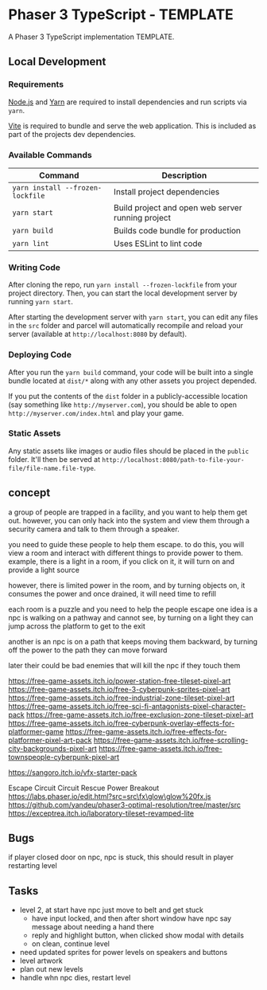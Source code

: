 # Phaser 3 TypeScript - TEMPLATE

A Phaser 3 TypeScript implementation TEMPLATE.

## Local Development

### Requirements

[Node.js](https://nodejs.org) and [Yarn](https://yarnpkg.com/) are required to install dependencies and run scripts via `yarn`.

[Vite](https://vitejs.dev/) is required to bundle and serve the web application. This is included as part of the projects dev dependencies.

### Available Commands

| Command | Description |
|---------|-------------|
| `yarn install --frozen-lockfile` | Install project dependencies |
| `yarn start` | Build project and open web server running project |
| `yarn build` | Builds code bundle for production |
| `yarn lint` | Uses ESLint to lint code |

### Writing Code

After cloning the repo, run `yarn install --frozen-lockfile` from your project directory. Then, you can start the local development
server by running `yarn start`.

After starting the development server with `yarn start`, you can edit any files in the `src` folder
and parcel will automatically recompile and reload your server (available at `http://localhost:8080`
by default).

### Deploying Code

After you run the `yarn build` command, your code will be built into a single bundle located at
`dist/*` along with any other assets you project depended.

If you put the contents of the `dist` folder in a publicly-accessible location (say something like `http://myserver.com`),
you should be able to open `http://myserver.com/index.html` and play your game.

### Static Assets

Any static assets like images or audio files should be placed in the `public` folder. It'll then be served at `http://localhost:8080/path-to-file-your-file/file-name.file-type`.






concept
-----------
a group of people are trapped in a facility, and you want to help them get out.
however, you can only hack into the system and view them through a security camera
and talk to them through a speaker.

you need to guide these people to help them escape. to do this, you will view a room
and interact with different things to provide power to them. example, there is a light
in a room, if you click on it, it will turn on and provide a light source

however, there is limited power in the room, and by turning objects on, it consumes the power
and once drained, it will need time to refill

each room is a puzzle and you need to help the people escape
one idea is a npc is walking on a pathway and cannot see, by turning on a light
they can jump across the platform to get to the exit

another is an npc is on a path that keeps moving them backward, by turning off the power to the path
they can move forward

later their could be bad enemies that will kill the npc if they touch them


https://free-game-assets.itch.io/power-station-free-tileset-pixel-art
https://free-game-assets.itch.io/free-3-cyberpunk-sprites-pixel-art
https://free-game-assets.itch.io/free-industrial-zone-tileset-pixel-art
https://free-game-assets.itch.io/free-sci-fi-antagonists-pixel-character-pack
https://free-game-assets.itch.io/free-exclusion-zone-tileset-pixel-art
https://free-game-assets.itch.io/free-cyberpunk-overlay-effects-for-platformer-game
https://free-game-assets.itch.io/free-effects-for-platformer-pixel-art-pack
https://free-game-assets.itch.io/free-scrolling-city-backgrounds-pixel-art
https://free-game-assets.itch.io/free-townspeople-cyberpunk-pixel-art

https://sangoro.itch.io/vfx-starter-pack

Escape Circuit
Circuit Rescue
Power Breakout
https://labs.phaser.io/edit.html?src=src\fx\glow\glow%20fx.js
https://github.com/yandeu/phaser3-optimal-resolution/tree/master/src
https://exceptrea.itch.io/laboratory-tileset-revamped-lite


## Bugs

if player closed door on npc, npc is stuck, this should result in player restarting level


## Tasks

- level 2, at start have npc just move to belt and get stuck
  - have input locked, and then after short window have npc say message about needing a hand there
  - reply and highlight button, when clicked show modal with details
  - on clean, continue level
- need updated sprites for power levels on speakers and buttons
- level artwork
- plan out new levels
- handle whn npc dies, restart level
